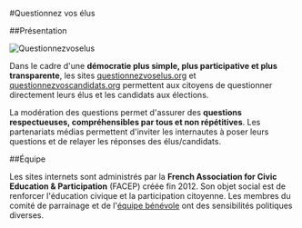 #Questionnez vos élus

##Présentation

![Questionnezvoselus](http://singaproject.files.wordpress.com/2013/06/questionnez-small.jpg)

Dans le cadre d'une **démocratie plus simple, plus participative et plus transparente**, les sites [questionnezvoselus.org](http://questionnezvoselus.org/) et [questionnezvoscandidats.org](http://questionnezvoscandidats.org) permettent aux citoyens de questionner directement leurs élus et les candidats aux élections.

La modération des questions permet d'assurer des **questions respectueuses, compréhensibles par tous et non répétitives**. Les partenariats médias permettent d'inviter les internautes à poser leurs questions et de relayer les réponses des élus/candidats.


##Équipe

Les sites internets sont administrés par la **French Association for Civic Education & Participation** (FACEP) créée fin 2012. Son objet social est de renforcer l'éducation civique et la participation citoyenne. Les membres du comité de parrainage et de l'[équipe bénévole](http://questionnezvoselus.org/about) ont des sensibilités politiques diverses.
